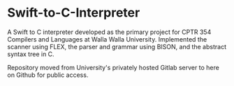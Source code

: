 # Swift-to-C-Interpreter
A Swift to C interpreter developed as the primary project for CPTR 354 Compilers and Languages at Walla Walla University. Implemented the scanner using FLEX, the parser and grammar using BISON, and the abstract syntax tree in C.

Repository moved from University's privately hosted Gitlab server to here on Github for public access.
